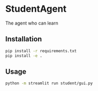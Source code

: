 # StudentAgent

The agent who can learn

## Installation

```bash
pip install -r requirements.txt
pip install -e .
```

## Usage

```bash
python -m streamlit run student/gui.py
```
